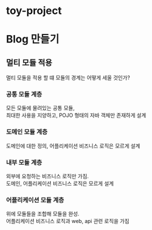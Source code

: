 toy-project
===

# Blog 만들기

## 멀티 모듈 적용

멀티 모듈을 적용 할 떄 모듈의 경계는 어떻게 세울 것인가?

### 공통 모듈 계층

모든 모듈에 물려있는 공통 모듈,  
최대한 사용을 지양하고, POJO 형태의 자바 객체만 존재하게 설계

### 도메인 모듈 계층

도메인에 대한 정의, 어플리케이션 비즈니스 로직은 모르게 설계

### 내부 모듈 계층

외부에 요청하는 비즈니스 로직만 가짐.  
도메인, 어플리케이션 비즈니스 로직은 모르게 설계

### 어플리케이션 모듈 계층

위에 모듈들을 조합해 모듈을 완성.  
어플리케이션 비즈니스 로직과 web, api 관련 로직을 가짐